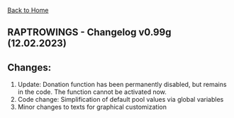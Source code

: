 [Back to Home](../index.md)

RAPTROWINGS - Changelog v0.99g (12.02.2023)                            
-------------------------------------------

Changes:
--------
1. Update: Donation function has been permanently disabled, but remains in the code. The function cannot be activated now.
2. Code change: Simplification of default pool values via global variables
3. Minor changes to texts for graphical customization
